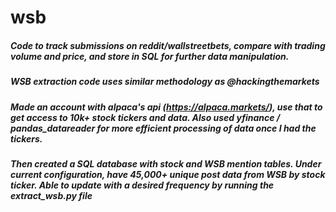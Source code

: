 # wsb
##### Code to track submissions on reddit/wallstreetbets, compare with trading volume and price, and store in SQL for further data manipulation.

##### WSB extraction code uses similar methodology as @hackingthemarkets
##### Made an account with alpaca's api (https://alpaca.markets/), use that to get access to 10k+ stock tickers and data. Also used yfinance / pandas_datareader for more efficient processing of data once I had the tickers. 
##### Then created a SQL database with stock and WSB mention tables. Under current configuration, have 45,000+ unique post data from WSB by stock ticker. Able to update with a desired frequency by running the extract_wsb.py file
